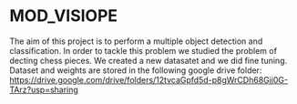 # MOD_VISIOPE
The aim of this project is to perform a multiple object detection and classification. In order to tackle this problem we studied the problem of decting chess pieces.
We created a new datasatet and we did fine tuning. 
Dataset and weights are stored in the following google drive folder: https://drive.google.com/drive/folders/12tvcaGpfd5d-p8gWrCDh68Gjj0G-TArz?usp=sharing
